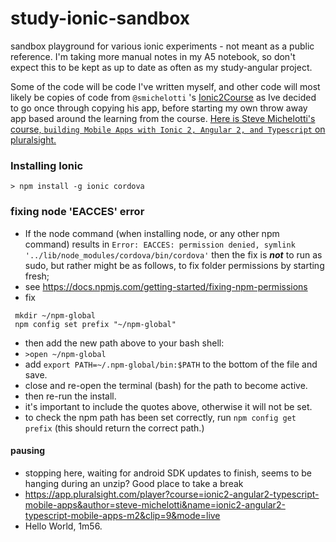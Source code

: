 # study-ionic-sandbox

sandbox playground for various ionic experiments - not meant as a public reference. I'm taking more manual notes in my A5 notebook, so don't expect this to be kept as up to date as often as my study-angular project.

Some of the code will be code I've written myself, and other code will most likely be copies of code from `@smichelotti` 's [Ionic2Course](https://github.com/smichelotti/Ionic2Course) as Ive decided to go once through copying his app, before starting my own throw away app based around the learning from the course. [Here is Steve Michelotti's course, `building Mobile Apps with Ionic 2, Angular 2, and Typescript` on pluralsight.](https://github.com/smichelotti/Ionic2Course)

### Installing Ionic

`> npm install -g ionic cordova` 

### fixing node 'EACCES' error

- If the node command (when installing node, or any other npm command) results in `Error: EACCES: permission denied, symlink '../lib/node_modules/cordova/bin/cordova'` then the fix is ***not*** to run as sudo, but rather might be as follows, to fix folder permissions by starting fresh; 
- see https://docs.npmjs.com/getting-started/fixing-npm-permissions
- fix

```
 mkdir ~/npm-global
 npm config set prefix "~/npm-global"
```

  - then add the new path above to your bash shell:
   - `>open ~/npm-global`
   - add `export PATH=~/.npm-global/bin:$PATH` to the bottom of the file and save.
   - close and re-open the terminal (bash) for the path to become active.
  - then re-run the install.
  - it's important to include the quotes above, otherwise it will not be set.
  - to check the npm path has been set correctly, run `npm config get prefix` (this should return the correct path.)

#### pausing

- stopping here, waiting for android SDK updates to finish, seems to be hanging during an unzip? Good place to take a break
- https://app.pluralsight.com/player?course=ionic2-angular2-typescript-mobile-apps&author=steve-michelotti&name=ionic2-angular2-typescript-mobile-apps-m2&clip=9&mode=live
- Hello World, 1m56.
